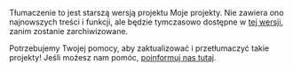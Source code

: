 Tłumaczenie to jest starszą wersją projektu Moje projekty. Nie zawiera ono najnowszych treści i funkcji, ale będzie tymczasowo dostępne w [tej wersji](images/project-showcase.pdf), zanim zostanie zarchiwizowane. 

Potrzebujemy Twojej pomocy, aby zaktualizować i przetłumaczyć takie projekty! Jeśli możesz nam pomóc, [poinformuj nas tutaj](http://rpf.io/translators).

